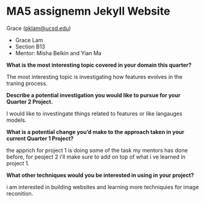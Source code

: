 # MA5 assignemn Jekyll Website

Grace (pklam@ucsd.edu)

- Grace Lam
- Section B13
- Mentor: Misha Belkin and Yian Ma 


**What is the most interesting topic covered in your domain this quarter?**

The most interesting topic is investigating how features evolves in the traning process.

**Describe a potential investigation you would like to pursue for your Quarter 2 Project.**

I would like to investingate things related to features or like langauges models.


**What is a potential change you’d make to the approach taken in your current Quarter 1 Project?**

the apprich for project 1 is doing some of the task my mentors has done before, for peoject 2 i'll make sure to add on top of what i ve learned in project 1.

**What other techniques would you be interested in using in your project?**

i am interested in building websites and learning more techniquies for image reconition.